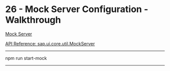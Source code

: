 
# 26 - Mock Server Configuration - Walkthrough


[Mock Server](https://ui5.sap.com/topic/69d3cbd4150c4ffb884e788f7f60fd93.html)

[API Reference: sap.ui.core.util.MockServer](https://ui5.sap.com/#/api/sap.ui.core.util.MockServer)

---

npm run start-mock

---
